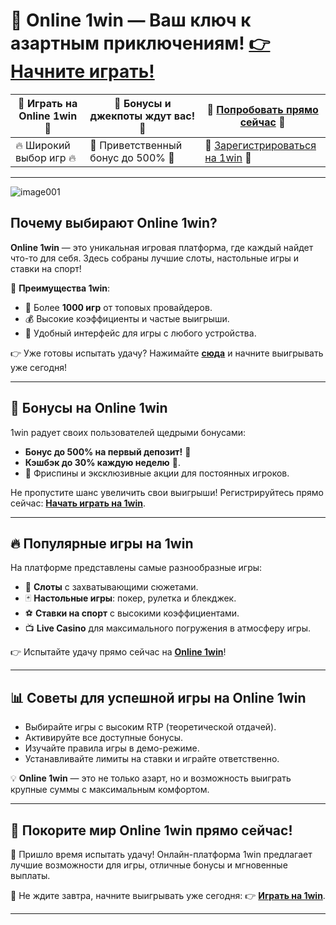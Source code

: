 # 🌟 Online 1win — Ваш ключ к азартным приключениям! [👉 Начните играть!](https://brandplay.link/6F5VqbyZ)

| 🎰 **Играть на Online 1win** 🎰 | 💎 **Бонусы и джекпоты ждут вас!** 💎 | 🚀 [Попробовать прямо сейчас](https://brandplay.link/6F5VqbyZ) 🚀 |  
|--------------------------------|-------------------------------------|------------------------------------|  
| 🔥 Широкий выбор игр 🔥         | 🎁 Приветственный бонус до 500% 🎁 | 🌟 [Зарегистрироваться на 1win](https://brandplay.link/6F5VqbyZ) 🌟 |  

---
![image001](https://github.com/user-attachments/assets/8668de45-bee0-4c08-bf99-1a9fe3be3698)

## **Почему выбирают Online 1win?**

**Online 1win** — это уникальная игровая платформа, где каждый найдет что-то для себя. Здесь собраны лучшие слоты, настольные игры и ставки на спорт!  

💎 **Преимущества 1win**:  
- 🎲 Более **1000 игр** от топовых провайдеров.  
- 💰 Высокие коэффициенты и частые выигрыши.  
- 📱 Удобный интерфейс для игры с любого устройства.  

👉 Уже готовы испытать удачу? Нажимайте **[сюда](https://brandplay.link/6F5VqbyZ)** и начните выигрывать уже сегодня!  

---

## 🎁 **Бонусы на Online 1win**

1win радует своих пользователей щедрыми бонусами:  
- **Бонус до 500% на первый депозит!** 🎉  
- **Кэшбэк до 30% каждую неделю** 🔄.  
- 🎁 Фриспины и эксклюзивные акции для постоянных игроков.  

Не пропустите шанс увеличить свои выигрыши! Регистрируйтесь прямо сейчас: [**Начать играть на 1win**](https://brandplay.link/6F5VqbyZ).  

---

## 🔥 **Популярные игры на 1win**

На платформе представлены самые разнообразные игры:  
- 🎰 **Слоты** с захватывающими сюжетами.  
- 🃏 **Настольные игры**: покер, рулетка и блекджек.  
- ⚽ **Ставки на спорт** с высокими коэффициентами.  
- 📺 **Live Casino** для максимального погружения в атмосферу игры.  

👉 Испытайте удачу прямо сейчас на [**Online 1win**](https://brandplay.link/6F5VqbyZ)!  

---

## 📊 **Советы для успешной игры на Online 1win**

- Выбирайте игры с высоким RTP (теоретической отдачей).  
- Активируйте все доступные бонусы.  
- Изучайте правила игры в демо-режиме.  
- Устанавливайте лимиты на ставки и играйте ответственно.  

💡 **Online 1win** — это не только азарт, но и возможность выиграть крупные суммы с максимальным комфортом.  

---

## 🔗 **Покорите мир Online 1win прямо сейчас!**

🎰 Пришло время испытать удачу! Онлайн-платформа 1win предлагает лучшие возможности для игры, отличные бонусы и мгновенные выплаты.  

🚀 Не ждите завтра, начните выигрывать уже сегодня: 👉 [**Играть на 1win**](https://brandplay.link/6F5VqbyZ).  

---


